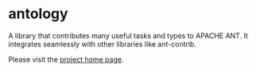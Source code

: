 # antology

A library that contributes many useful tasks and types to APACHE ANT. It integrates seamlessly with other libraries like ant-contrib.

Please visit the [project home page](http://antology.unkrig.de). 
